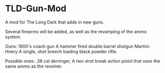 # TLD-Gun-Mod
A mod for The Long Dark that adds in new guns.

Several firearms will be added, as well as the
revamping of the ammo system.

Guns:
1800's coach gun
    A hammer fired double barrel shotgun
Martini-Hnery
    A single, shot breech loading black
    powder rifle.

Possible ones:
.38 cal derringer,
    A two shot break action pistol
    that uses the same ammo as the revolver.
